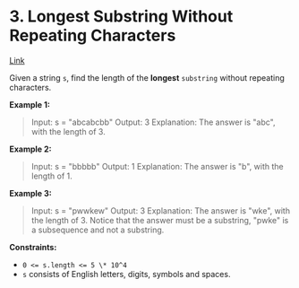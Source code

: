 # 3. Longest Substring Without Repeating Characters

[Link](https://leetcode.com/problems/longest-substring-without-repeating-characters/)

Given a string `s`, find the length of the **longest** `substring` without repeating characters.

**Example 1:**

> Input: s = "abcabcbb"
> Output: 3
> Explanation: The answer is "abc", with the length of 3.

**Example 2:**

> Input: s = "bbbbb"
> Output: 1
> Explanation: The answer is "b", with the length of 1.

**Example 3:**

> Input: s = "pwwkew"
> Output: 3
> Explanation: The answer is "wke", with the length of 3.
> Notice that the answer must be a substring, "pwke" is a subsequence and not a substring.

**Constraints:**

- `0 <= s.length <= 5 \* 10^4`
- `s` consists of English letters, digits, symbols and spaces.
